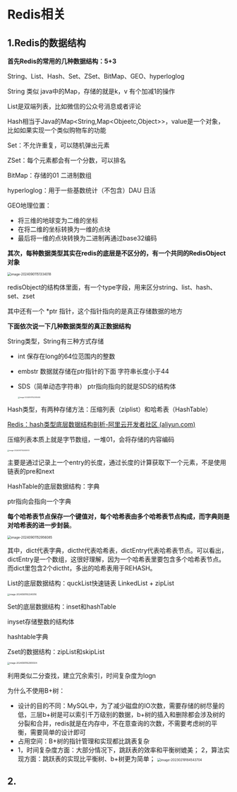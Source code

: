 # Redis相关

## 1.Redis的数据结构

**首先Redis的常用的几种数据结构：5+3**

String、List、Hash、Set、ZSet、BitMap、GEO、hyperloglog

String 类似 java中的Map，存储的就是k，v 有个加减1的操作

List是双端列表，比如微信的公众号消息或者评论

Hash相当于Java的Map<String,Map<Objeetc,Object>>，value是一个对象，比如如果实现一个类似购物车的功能

Set：不允许重复，可以随机弹出元素

ZSet：每个元素都会有一个分数，可以排名

BitMap：存储的01 二进制数组

hyperloglog：用于一些基数统计（不包含）DAU 日活

GEO地理位置：

- 将三维的地球变为二维的坐标
- 在将二维的坐标转换为一维的点块
- 最后将一维的点块转换为二进制再通过base32编码

**其次，每种数据类型其实在redis的底层是不区分的，有一个共同的RedisObject对象**

<img src="E:\aaa找工作\秋招\Redis相关.assets\image-20240901151334018.png" alt="image-20240901151334018" style="zoom: 50%;" />

redisObject的结构体里面，有一个type字段，用来区分string、list、hash、set、zset

其中还有一个 *ptr 指针，这个指针指向的是真正存储数据的地方

**下面依次说一下几种数据类型的真正数据结构**

String类型，String有三种方式存储

- int 保存在long的64位范围内的整数

- embstr 数据就存储在ptr指针的下面 字符串长度小于44

- SDS（简单动态字符串） ptr指向指向的就是SDS的结构体

  <img src="E:\aaa找工作\秋招\Redis相关.assets\image-20240901152005465.png" alt="image-20240901152005465" style="zoom: 25%;" />

Hash类型，有两种存储方法：压缩列表（ziplist）和哈希表（HashTable）

[Redis：hash类型底层数据结构剖析-阿里云开发者社区 (aliyun.com)](https://developer.aliyun.com/article/1346861)

压缩列表本质上就是字节数组，一堆01，会将存储的内容编码

<img src="E:\aaa找工作\秋招\Redis相关.assets\image-20240901152455513.png" alt="image-20240901152455513" style="zoom:25%;" />

主要是通过记录上一个entry的长度，通过长度的计算获取下一个元素，不是使用链表的pre和next

HashTable的底层数据结构：字典

ptr指向会指向一个字典

**每个哈希表节点保存一个键值对，每个哈希表由多个哈希表节点构成，而字典则是对哈希表的进一步封装**。

<img src="E:\aaa找工作\秋招\Redis相关.assets\image-20240901152956085.png" alt="image-20240901152956085" style="zoom: 50%;" />

其中，dict代表字典，dictht代表哈希表，dictEntry代表哈希表节点。可以看出，dictEntry是一个数组，这很好理解，因为一个哈希表里要包含多个哈希表节点。而dict里包含2个dictht，多出的哈希表用于REHASH。

List的底层数据结构：quckList快速链表 LinkedList + zipList

<img src="E:\aaa找工作\秋招\Redis相关.assets\image-20240901162245016.png" alt="image-20240901162245016" style="zoom:33%;" />

Set的底层数据结构：inset和hashTable

inyset存储整数的结构体

hashtable字典

Zset的数据结构：zipList和skipList

<img src="E:\aaa找工作\秋招\Redis相关.assets\image-20240901162905504.png" alt="image-20240901162905504" style="zoom: 33%;" />

利用类似二分查找，建立冗余索引，时间复杂度为logn

为什么不使用B+树：

- 设计的目的不同：MySQL中，为了减少磁盘的IO次数，需要存储的树尽量的低，三层b+树是可以索引千万级别的数据，b+树的插入和删除都会涉及树的分裂和合并，redis就是在内存中，不在意查询的次数，不需要考虑树的平衡，需要简单的设计即可
- 占用空间：B+树的指针管理和实现都比跳表复杂
- 1，时间复杂度方面：大部分情况下，跳跃表的效率和平衡树媲美；
  2，算法实现方面：跳跃表的实现比平衡树、b+树更为简单；
  <img src="https://i-blog.csdnimg.cn/blog_migrate/30de678fc87cf5c454562518bc8e0d00.png" alt="image-20230219184543704" style="zoom:50%;" />

## 2.